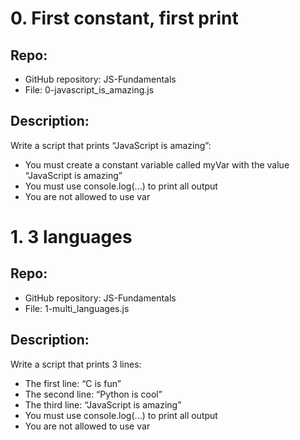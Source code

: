 # 0. First constant, first print
## Repo:
- GitHub repository: JS-Fundamentals
- File: 0-javascript_is_amazing.js

## Description:
Write a script that prints “JavaScript is amazing”:

- You must create a constant variable called myVar with the value “JavaScript is amazing”
- You must use console.log(...) to print all output
- You are not allowed to use var

# 1. 3 languages
## Repo:
- GitHub repository: JS-Fundamentals
- File: 1-multi_languages.js

## Description:
Write a script that prints 3 lines:

- The first line: “C is fun”
- The second line: “Python is cool”
- The third line: “JavaScript is amazing”
- You must use console.log(...) to print all output
- You are not allowed to use var